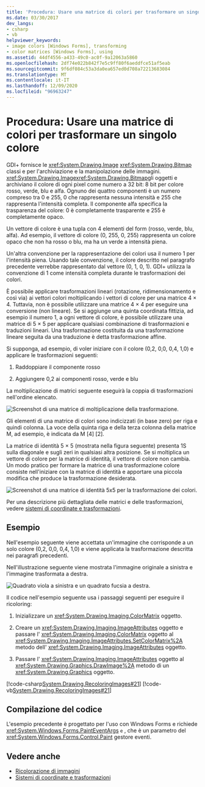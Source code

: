 ```yaml
---
title: 'Procedura: Usare una matrice di colori per trasformare un singolo colore'
ms.date: 03/30/2017
dev_langs:
- csharp
- vb
helpviewer_keywords:
- image colors [Windows Forms], transforming
- color matrices [Windows Forms], using
ms.assetid: 44df4556-a433-49c0-ac0f-9a12063a5860
ms.openlocfilehash: 2df74e022b842f7e5c9ff80f6aeddfce51af5eab
ms.sourcegitcommit: 9f6df084c53a3da0ea657ed0d708a72213683084
ms.translationtype: MT
ms.contentlocale: it-IT
ms.lasthandoff: 12/09/2020
ms.locfileid: "96963247"
---
```

# <a name="how-to-use-a-color-matrix-to-transform-a-single-color"></a>Procedura: Usare una matrice di colori per trasformare un singolo colore
GDI+ fornisce le <xref:System.Drawing.Image> <xref:System.Drawing.Bitmap> classi e per l'archiviazione e la manipolazione delle immagini. <xref:System.Drawing.Image><xref:System.Drawing.Bitmap>gli oggetti e archiviano il colore di ogni pixel come numero a 32 bit: 8 bit per colore rosso, verde, blu e alfa. Ognuno dei quattro componenti è un numero compreso tra 0 e 255, 0 che rappresenta nessuna intensità e 255 che rappresenta l'intensità completa. Il componente alfa specifica la trasparenza del colore: 0 è completamente trasparente e 255 è completamente opaco.  
  
 Un vettore di colore è una tupla con 4 elementi del form (rosso, verde, blu, alfa). Ad esempio, il vettore di colore (0, 255, 0, 255) rappresenta un colore opaco che non ha rosso o blu, ma ha un verde a intensità piena.  
  
 Un'altra convenzione per la rappresentazione dei colori usa il numero 1 per l'intensità piena. Usando tale convenzione, il colore descritto nel paragrafo precedente verrebbe rappresentato dal vettore (0, 1, 0, 1). GDI+ utilizza la convenzione di 1 come intensità completa durante le trasformazioni dei colori.  
  
 È possibile applicare trasformazioni lineari (rotazione, ridimensionamento e così via) ai vettori colori moltiplicando i vettori di colore per una matrice 4 × 4. Tuttavia, non è possibile utilizzare una matrice 4 × 4 per eseguire una conversione (non lineare). Se si aggiunge una quinta coordinata fittizia, ad esempio il numero 1, a ogni vettore di colore, è possibile utilizzare una matrice di 5 × 5 per applicare qualsiasi combinazione di trasformazioni e traduzioni lineari. Una trasformazione costituita da una trasformazione lineare seguita da una traduzione è detta trasformazione affine.  
  
 Si supponga, ad esempio, di voler iniziare con il colore (0,2, 0,0, 0,4, 1,0) e applicare le trasformazioni seguenti:  
  
1. Raddoppiare il componente rosso  
  
2. Aggiungere 0,2 ai componenti rosso, verde e blu  
  
 La moltiplicazione di matrici seguente eseguirà la coppia di trasformazioni nell'ordine elencato.  
  
 ![Screenshot di una matrice di moltiplicazione della trasformazione.](./media/how-to-use-a-color-matrix-to-transform-a-single-color/multiplication-color-matrix.gif)
  
 Gli elementi di una matrice di colori sono indicizzati (in base zero) per riga e quindi colonna. La voce della quinta riga e della terza colonna della matrice M, ad esempio, è indicata da M [4] [2].  
  
 La matrice di identità 5 × 5 (mostrata nella figura seguente) presenta 1S sulla diagonale e sugli zeri in qualsiasi altra posizione. Se si moltiplica un vettore di colore per la matrice di identità, il vettore di colore non cambia. Un modo pratico per formare la matrice di una trasformazione colore consiste nell'iniziare con la matrice di identità e apportare una piccola modifica che produce la trasformazione desiderata.  
  
 ![Screenshot di una matrice di identità 5x5 per la trasformazione dei colori.](./media/how-to-use-a-color-matrix-to-transform-a-single-color/5x5-identity-matrix-color-transformation.gif)  
  
 Per una descrizione più dettagliata delle matrici e delle trasformazioni, vedere [sistemi di coordinate e trasformazioni](coordinate-systems-and-transformations.md).  
  
## <a name="example"></a>Esempio  
 Nell'esempio seguente viene accettata un'immagine che corrisponde a un solo colore (0,2, 0,0, 0,4, 1,0) e viene applicata la trasformazione descritta nei paragrafi precedenti.  
  
 Nell'illustrazione seguente viene mostrata l'immagine originale a sinistra e l'immagine trasformata a destra.  
  
 ![Quadrato viola a sinistra e un quadrato fucsia a destra.](./media/how-to-use-a-color-matrix-to-transform-a-single-color/color-transformation.png)  
  
 Il codice nell'esempio seguente usa i passaggi seguenti per eseguire il ricoloring:  
  
1. Inizializzare un <xref:System.Drawing.Imaging.ColorMatrix> oggetto.  
  
2. Creare un <xref:System.Drawing.Imaging.ImageAttributes> oggetto e passare l' <xref:System.Drawing.Imaging.ColorMatrix> oggetto al <xref:System.Drawing.Imaging.ImageAttributes.SetColorMatrix%2A> metodo dell' <xref:System.Drawing.Imaging.ImageAttributes> oggetto.  
  
3. Passare l' <xref:System.Drawing.Imaging.ImageAttributes> oggetto al <xref:System.Drawing.Graphics.DrawImage%2A> metodo di un <xref:System.Drawing.Graphics> oggetto.  
  
 [!code-csharp[System.Drawing.RecoloringImages#21](~/samples/snippets/csharp/VS_Snippets_Winforms/System.Drawing.RecoloringImages/CS/Class1.cs#21)]
 [!code-vb[System.Drawing.RecoloringImages#21](~/samples/snippets/visualbasic/VS_Snippets_Winforms/System.Drawing.RecoloringImages/VB/Class1.vb#21)]  
  
## <a name="compiling-the-code"></a>Compilazione del codice  
 L'esempio precedente è progettato per l'uso con Windows Forms e richiede <xref:System.Windows.Forms.PaintEventArgs> `e` , che è un parametro del <xref:System.Windows.Forms.Control.Paint> gestore eventi.  
  
## <a name="see-also"></a>Vedere anche

- [Ricolorazione di immagini](recoloring-images.md)
- [Sistemi di coordinate e trasformazioni](coordinate-systems-and-transformations.md)
